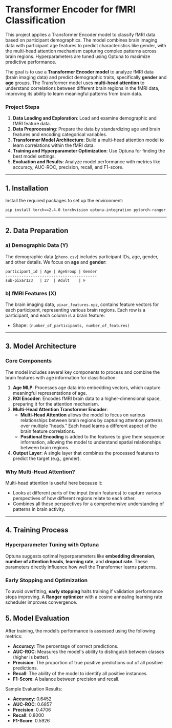 # Transformer Encoder for fMRI Classification

This project applies a Transformer Encoder model to classify fMRI data based on participant demographics. The model combines brain imaging data with participant age features to predict characteristics like gender, with the multi-head attention mechanism capturing complex patterns across brain regions. Hyperparameters are tuned using Optuna to maximize predictive performance.

The goal is to use a **Transformer Encoder model** to analyze fMRI data (brain imaging data) and predict demographic traits, specifically **gender** and **age** groups. The Transformer model uses **multi-head attention** to understand correlations between different brain regions in the fMRI data, improving its ability to learn meaningful patterns from brain data.

### Project Steps

1. **Data Loading and Exploration**: Load and examine demographic and fMRI feature data.
2. **Data Preprocessing**: Prepare the data by standardizing age and brain features and encoding categorical variables.
3. **Transformer Model Architecture**: Build a multi-head attention model to learn correlations within the fMRI data.
4. **Training and Hyperparameter Optimization**: Use Optuna for finding the best model settings.
5. **Evaluation and Results**: Analyze model performance with metrics like accuracy, AUC-ROC, precision, recall, and F1-score.

---

## 1. Installation

Install the required packages to set up the environment:

```bash
pip install torch==2.4.0 torchvision optuna-integration pytorch-ranger torch_optimizer nilearn pandas seaborn plotly
```

---

## 2. Data Preparation

### a) Demographic Data (Y)

The demographic data (`pheno.csv`) includes participant IDs, age, gender, and other details. We focus on **age** and **gender**:
```plaintext
participant_id | Age | AgeGroup | Gender
----------------------------------------
sub-pixar123   | 27  | Adult    | F
```

### b) fMRI Features (X)

The brain imaging data, `pixar_features.npz`, contains feature vectors for each participant, representing various brain regions. Each row is a participant, and each column is a brain feature:
- Shape: `(number_of_participants, number_of_features)`

---

## 3. Model Architecture

### Core Components

The model includes several key components to process and combine the brain features with age information for classification:

1. **Age MLP**: Processes age data into embedding vectors, which capture meaningful representations of age.
2. **ROI Encoder**: Encodes fMRI brain data to a higher-dimensional space, preparing it for the attention mechanism.
3. **Multi-Head Attention Transformer Encoder**:
   - **Multi-Head Attention** allows the model to focus on various relationships between brain regions by capturing attention patterns over multiple “heads.” Each head learns a different aspect of the brain feature correlations.
   - **Positional Encoding** is added to the features to give them sequence information, allowing the model to understand spatial relationships between brain regions.
4. **Output Layer**: A single layer that combines the processed features to predict the target (e.g., gender).

### Why Multi-Head Attention?

Multi-head attention is useful here because it:
- Looks at different parts of the input (brain features) to capture various perspectives of how different regions relate to each other.
- Combines all these perspectives for a comprehensive understanding of patterns in brain activity.

---

## 4. Training Process

### Hyperparameter Tuning with Optuna

Optuna suggests optimal hyperparameters like **embedding dimension**, **number of attention heads**, **learning rate**, and **dropout rate**. These parameters directly influence how well the Transformer learns patterns.

### Early Stopping and Optimization

To avoid overfitting, **early stopping** halts training if validation performance stops improving. A **Ranger optimizer** with a cosine annealing learning rate scheduler improves convergence.


## 5. Model Evaluation

After training, the model’s performance is assessed using the following metrics:

- **Accuracy**: The percentage of correct predictions.
- **AUC-ROC**: Measures the model's ability to distinguish between classes (higher is better).
- **Precision**: The proportion of true positive predictions out of all positive predictions.
- **Recall**: The ability of the model to identify all positive instances.
- **F1-Score**: A balance between precision and recall.

Sample Evaluation Results:
- **Accuracy**: 0.6452
- **AUC-ROC**: 0.6857
- **Precision**: 0.4706
- **Recall**: 0.8000
- **F1-Score**: 0.5926


